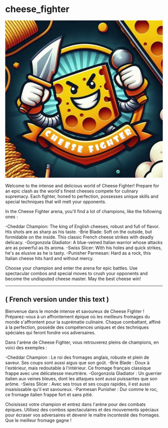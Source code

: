 # cheese_fighter

![Cheese Fighter](https://github.com/Dam-Git/cheese_fighter/blob/main/cheese_fighter.png)

Welcome to the intense and delicious world of Cheese Fighter! Prepare for an epic clash as the world's finest cheeses compete for culinary supremacy. Each fighter, honed to perfection, possesses unique skills and special techniques that will melt your opponents.

In the Cheese Fighter arena, you'll find a lot of champions, like the following ones :

-Cheddar Champion: The king of English cheeses, robust and full of flavor. His shots are as sharp as his taste.
-Brie Blade: Soft on the outside, but formidable on the inside. This classic French cheese strikes with deadly delicacy.
-Gorgonzola Gladiator: A blue-veined Italian warrior whose attacks are as powerful as its aroma.
-Swiss Slicer: With his holes and quick strikes, he's as elusive as he is tasty.
-Punisher Parmesan: Hard as a rock, this Italian cheese hits hard and without mercy.

Choose your champion and enter the arena for epic battles. Use spectacular combos and special moves to crush your opponents and become the undisputed cheese master. May the best cheese win!

----------------------------------
( French version under this text )
----------------------------------

Bienvenue dans le monde intense et savoureux de Cheese Fighter ! Préparez-vous à un affrontement épique où les meilleurs fromages du monde s'affrontent pour la suprématie culinaire. Chaque combattant, affiné à la perfection, possède des compétences uniques et des techniques spéciales qui feront fondre vos adversaires.

Dans l'arène de Cheese Fighter, vous retrouverez pleins de champions, en voici des exemples :

-Cheddar Champion : Le roi des fromages anglais, robuste et plein de saveur. Ses coups sont aussi aigus que son goût.
-Brie Blade : Doux à l'extérieur, mais redoutable à l'intérieur. Ce fromage français classique frappe avec une délicatesse meurtrière.
-Gorgonzola Gladiator : Un guerrier italien aux veines bleues, dont les attaques sont aussi puissantes que son arôme.
-Swiss Slicer : Avec ses trous et ses coups rapides, il est aussi insaisissable qu'il est savoureux.
-Parmesan Punisher : Dur comme le roc, ce fromage italien frappe fort et sans pitié.

Choisissez votre champion et entrez dans l'arène pour des combats épiques. Utilisez des combos spectaculaires et des mouvements spéciaux pour écraser vos adversaires et devenir le maître incontesté des fromages. Que le meilleur fromage gagne !
